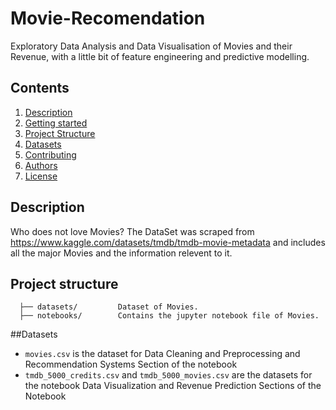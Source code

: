 # Movie-Recomendation
Exploratory Data Analysis and Data Visualisation of Movies and their Revenue, with a little bit of feature engineering and predictive modelling.

## Contents

1. [Description](#description)
2. [Getting started](#getting-started)
3. [Project Structure](#project-structure)
4. [Datasets](#datasets)
5. [Contributing](#contributing)
6. [Authors](#authors)
7. [License](#license)

## Description
Who does not love Movies? 
The DataSet was scraped from https://www.kaggle.com/datasets/tmdb/tmdb-movie-metadata and includes all the major Movies and the information relevent to it.

## Project structure

```
  ├── datasets/         Dataset of Movies.
  ├── notebooks/        Contains the jupyter notebook file of Movies.
```
##Datasets
  - `movies.csv` is the dataset for Data Cleaning and Preprocessing and Recommendation Systems Section of the notebook
  - `tmdb_5000_credits.csv` and `tmdb_5000_movies.csv` are the datasets for the notebook Data Visualization and Revenue Prediction Sections of the Notebook
